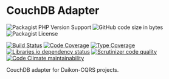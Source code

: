 # CouchDB Adapter

![Packagist PHP Version Support](https://img.shields.io/packagist/php-v/daikon/couchdb-adapter)
![GitHub code size in bytes](https://img.shields.io/github/languages/code-size/daikon-cqrs/couchdb-adapter)
![Packagist License](https://img.shields.io/packagist/l/daikon/couchdb-adapter)

[![Build Status](https://travis-ci.com/daikon-cqrs/couchdb-adapter.svg?branch=master)](https://travis-ci.com/daikon-cqrs/couchdb-adapter)
[![Code Coverage](https://img.shields.io/codecov/c/github/daikon-cqrs/couchdb-adapter)](https://codecov.io/gh/daikon-cqrs/couchdb-adapter)
[![Type Coverage](https://shepherd.dev/github/daikon-cqrs/couchdb-adapter/coverage.svg)](https://shepherd.dev/github/daikon-cqrs/couchdb-adapter)
[![Libraries.io dependency status](https://img.shields.io/librariesio/github/daikon-cqrs/couchdb-adapter)](https://libraries.io/github/daikon-cqrs/couchdb-adapter)
[![Scrutinizer code quality](https://img.shields.io/scrutinizer/quality/g/daikon-cqrs/couchdb-adapter/master)](https://scrutinizer-ci.com/g/daikon-cqrs/couchdb-adapter/?branch=master)
[![Code Climate maintainability](https://img.shields.io/codeclimate/maintainability/daikon-cqrs/couchdb-adapter)](https://codeclimate.com/github/daikon-cqrs/couchdb-adapter/maintainability)

CouchDB adapter for Daikon-CQRS projects.
